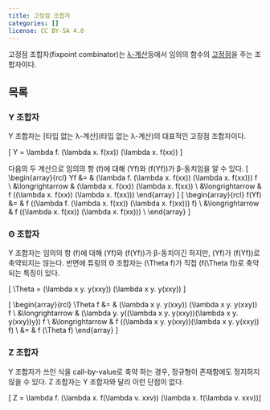 ```yaml
---
title: 고정점 조합자
categories: []
license: CC BY-SA 4.0
---
```


고정점 조합자(fixpoint combinator)는 [λ-계산](λ-계산)등에서 임의의 함수의 [고정점](고정점)을 주는 조합자이다.

## 목록

### Y 조합자
Y 조합자는 [타입 없는 λ-계산](타입 없는 λ-계산)의 대표적인 고정점 조합자이다.

\[ Y = \lambda f. (\lambda x. f(xx)) (\lambda x. f(xx)) \]

다음의 두 계산으로 임의의 항 \(f\)에 대해 \(Yf\)와 \(f(Yf)\)가 β-동치임을 알 수 있다.
\[
\begin{array}{rcl}
Yf &=               & (\lambda f. (\lambda x. f(xx)) (\lambda x. f(xx))) f \\
   &\longrightarrow & (\lambda x. f(xx)) (\lambda x. f(xx)) \\
   &\longrightarrow & f ((\lambda x. f(xx)) (\lambda x. f(xx)))
\end{array}
\]
\[
\begin{array}{rcl}
f(Yf) &=               & f ((\lambda f. (\lambda x. f(xx)) (\lambda x. f(xx))) f) \\
      &\longrightarrow & f ((\lambda x. f(xx)) (\lambda x. f(xx))) \\
\end{array}
\]

### Θ 조합자
Y 조합자는 임의의 항 \(f\)에 대해 \(Yf\)와 \(f(Yf)\)가 β-동치이긴 하지만, \(Yf\)가 \(f(Yf)\)로 축약되지는 않는다.
반면에 튜링의 Θ 조합자는 \(\Theta f\)가 직접 \(f(\Theta f)\)로 축약되는 특징이 있다.

\[ \Theta = (\lambda x y. y(xxy)) (\lambda x y. y(xxy)) \]

\[
\begin{array}{rcl}
\Theta f &=               & (\lambda x y. y(xxy)) (\lambda x y. y(xxy)) f \\
         &\longrightarrow & (\lambda y. y((\lambda x y. y(xxy))(\lambda x y. y(xxy))y)) f \\
         &\longrightarrow & f ((\lambda x y. y(xxy))(\lambda x y. y(xxy)) f) \\
         &=               & f (\Theta f)
\end{array}
\]

### Z 조합자
Y 조합자가 쓰인 식을 call-by-value로 축약 하는 경우, 정규형이 존재함에도 정지하지 않을 수 있다.
Z 조합자는 Y 조합자와 달리 이런 단점이 없다.

\[ Z = \lambda f. (\lambda x. f(\lambda v. xxv)) (\lambda x. f(\lambda v. xxv))\]
